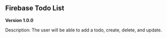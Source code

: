 ## Firebase Todo List

**Version 1.0.0** 

Description:
The user will be able to add a todo, create, delete, and update.


